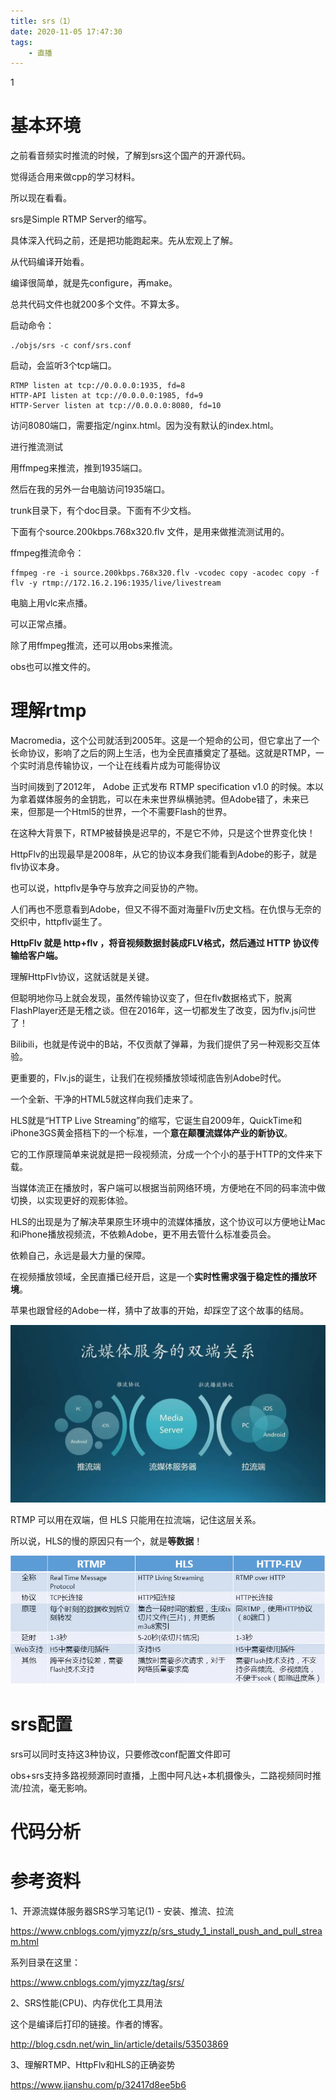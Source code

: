```yaml
---
title: srs（1）
date: 2020-11-05 17:47:30
tags:
	- 直播
---
```


1

# 基本环境

之前看音频实时推流的时候，了解到srs这个国产的开源代码。

觉得适合用来做cpp的学习材料。

所以现在看看。

srs是Simple RTMP Server的缩写。

具体深入代码之前，还是把功能跑起来。先从宏观上了解。

从代码编译开始看。

编译很简单，就是先configure，再make。

总共代码文件也就200多个文件。不算太多。

启动命令：

```
./objs/srs -c conf/srs.conf
```



启动，会监听3个tcp端口。

```
RTMP listen at tcp://0.0.0.0:1935, fd=8
HTTP-API listen at tcp://0.0.0.0:1985, fd=9
HTTP-Server listen at tcp://0.0.0.0:8080, fd=10
```

访问8080端口，需要指定/nginx.html。因为没有默认的index.html。

进行推流测试

用ffmpeg来推流，推到1935端口。

然后在我的另外一台电脑访问1935端口。

trunk目录下，有个doc目录。下面有不少文档。

下面有个source.200kbps.768x320.flv 文件，是用来做推流测试用的。

ffmpeg推流命令：

```
ffmpeg -re -i source.200kbps.768x320.flv -vcodec copy -acodec copy -f flv -y rtmp://172.16.2.196:1935/live/livestream
```

电脑上用vlc来点播。

可以正常点播。

除了用ffmpeg推流，还可以用obs来推流。

obs也可以推文件的。

# 理解rtmp

Macromedia，这个公司就活到2005年。这是一个短命的公司，但它拿出了一个长命协议，影响了之后的网上生活，也为全民直播奠定了基础。这就是RTMP，一个实时消息传输协议，一个让在线看片成为可能得协议

当时间拨到了2012年， Adobe 正式发布 RTMP specification v1.0 的时候。本以为拿着媒体服务的金钥匙，可以在未来世界纵横驰骋。但Adobe错了，未来已来，但那是一个Html5的世界，一个不需要Flash的世界。

在这种大背景下，RTMP被替换是迟早的，不是它不帅，只是这个世界变化快！

HttpFlv的出现最早是2008年，从它的协议本身我们能看到Adobe的影子，就是flv协议本身。

也可以说，httpflv是争夺与放弃之间妥协的产物。

人们再也不愿意看到Adobe，但又不得不面对海量Flv历史文档。在仇恨与无奈的交织中，httpflv诞生了。

**HttpFlv 就是 http+flv ，将音视频数据封装成FLV格式，然后通过 HTTP 协议传输给客户端。**

理解HttpFlv协议，这就话就是关键。

但聪明地你马上就会发现，虽然传输协议变了，但在flv数据格式下，脱离FlashPlayer还是无稽之谈。但在2016年，这一切都发生了改变，因为flv.js问世了！

Bilibili，也就是传说中的B站，不仅贡献了弹幕，为我们提供了另一种观影交互体验。

更重要的，Flv.js的诞生，让我们在视频播放领域彻底告别Adobe时代。

一个全新、干净的HTML5就这样向我们走来了。

HLS就是“HTTP Live Streaming”的缩写，它诞生自2009年，QuickTime和iPhone3GS黄金搭档下的一个标准，一个**意在颠覆流媒体产业的新协议**。

它的工作原理简单来说就是把一段视频流，分成一个个小的基于HTTP的文件来下载。

当媒体流正在播放时，客户端可以根据当前网络环境，方便地在不同的码率流中做切换，以实现更好的观影体验。

HLS的出现是为了解决苹果原生环境中的流媒体播放，这个协议可以方便地让Mac和iPhone播放视频流，不依赖Adobe，更不用去管什么标准委员会。

依赖自己，永远是最大力量的保障。

在视频播放领域，全民直播已经开启，这是一个**实时性需求强于稳定性的播放环境**。

苹果也跟曾经的Adobe一样，猜中了故事的开始，却踩空了这个故事的结局。

![img](../images/random_name/238151-f62ec95f904ad898.jpg)



RTMP 可以用在双端，但 HLS 只能用在拉流端，记住这层关系。

所以说，HLS的慢的原因只有一个，就是**等数据**！

![img](../images/random_name/238151-6b9f5a7f9b6bd12d.png)



# srs配置

srs可以同时支持这3种协议，只要修改conf配置文件即可

obs+srs支持多路视频源同时直播，上图中阿凡达+本机摄像头，二路视频同时推流/拉流，毫无影响。



# 代码分析



# 参考资料

1、开源流媒体服务器SRS学习笔记(1) - 安装、推流、拉流

https://www.cnblogs.com/yjmyzz/p/srs_study_1_install_push_and_pull_stream.html

系列目录在这里：

https://www.cnblogs.com/yjmyzz/tag/srs/

2、SRS性能(CPU)、内存优化工具用法

这个是编译后打印的链接。作者的博客。

http://blog.csdn.net/win_lin/article/details/53503869

3、理解RTMP、HttpFlv和HLS的正确姿势

https://www.jianshu.com/p/32417d8ee5b6